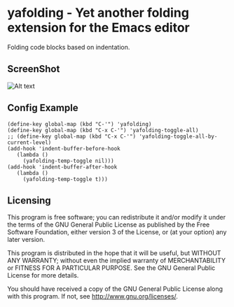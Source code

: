 # yafolding - Yet another folding extension for the Emacs editor

Folding code blocks based on indentation.  

## ScreenShot
![Alt text](https://raw.github.com/zenozeng/yafolding.el/master/psc.png)


## Config Example

```emacs-lisp
(define-key global-map (kbd "C-'") 'yafolding)
(define-key global-map (kbd "C-x C-'") 'yafolding-toggle-all)
;; (define-key global-map (kbd "C-x C-'") 'yafolding-toggle-all-by-current-level)
(add-hook 'indent-buffer-before-hook
   (lambda ()
     (yafolding-temp-toggle nil)))
(add-hook 'indent-buffer-after-hook
   (lambda ()
     (yafolding-temp-toggle t)))
```


## Licensing

This program is free software; you can redistribute it and/or modify
it under the terms of the GNU General Public License as published by
the Free Software Foundation, either version 3 of the License, or
(at your option) any later version.

This program is distributed in the hope that it will be useful,
but WITHOUT ANY WARRANTY; without even the implied warranty of
MERCHANTABILITY or FITNESS FOR A PARTICULAR PURPOSE.  See the
GNU General Public License for more details.

You should have received a copy of the GNU General Public License
along with this program.  If not, see <http://www.gnu.org/licenses/>.


